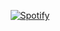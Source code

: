 <div align="center">

[![Spotify](https://https://serrspo.vercel.app/api/spotify)](https://open.spotify.com/user/serr)

</div>
